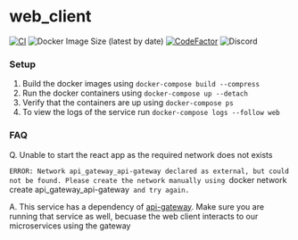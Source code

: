 web_client
==========

[![CI](https://github.com/unofficialopensource-knit/web_client/actions/workflows/pipeline.yml/badge.svg)](https://github.com/unofficialopensource-knit/web_client/actions/workflows/pipeline.yml)
![Docker Image Size (latest by date)](https://img.shields.io/docker/image-size/onlinejudge95/web_client?sort=date)
[![CodeFactor](https://www.codefactor.io/repository/github/unofficialopensource-knit/web_client/badge)](https://www.codefactor.io/repository/github/unofficialopensource-knit/web_client)
![Discord](https://img.shields.io/discord/842708839791067166)

### Setup
1. Build the docker images using `docker-compose build --compress`
2. Run the docker containers using `docker-compose up --detach`
3. Verify that the containers are up using `docker-compose ps`
4. To view the logs of the service run `docker-compose logs --follow web`

### FAQ
Q. Unable to start the react app as the required network does not exists

`ERROR: Network api_gateway_api-gateway declared as external, but could not be found. Please create the network manually using `docker network create api_gateway_api-gateway` and try again.`

A. This service has a dependency of [api-gateway](https://github.com/unofficialopensource-knit/api_gateway).
Make sure you are running that service as well, becuase the web client interacts to our microservices using the gateway
